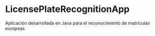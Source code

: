 # LicensePlateRecognitionApp
Aplicación desarrollada en Java para el reconocimiento de matrículas europeas
